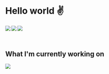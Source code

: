 # Hello world ✌️

<p>
  <img align="left" src="https://github-readme-stats.vercel.app/api?username=somfic&show_icons=true&count_private=true&custom_title=My%20GitHub%20profile&theme=tokyonight&hide_border=true" />
  <img align="left" src="https://github-readme-stats.vercel.app/api/wakatime?username=somfic&theme=tokyonight&hide_border=true&custom_title=Coding%20activity" />
  <img float="right" src="https://github-readme-stats.vercel.app/api/top-langs/?username=somfic&custom_title=Most%20used%20languages&theme=tokyonight&hide_border=true&langs_count=6" />
</p>
<br>

## What I'm currently working on
<a href="https://www.github.com/Somfic/EliteAPI">
  <img src="https://github-readme-stats.vercel.app/api/pin/?username=somfic&repo=eliteapi&theme=tokyonight&hide_border=true" />
</a>




